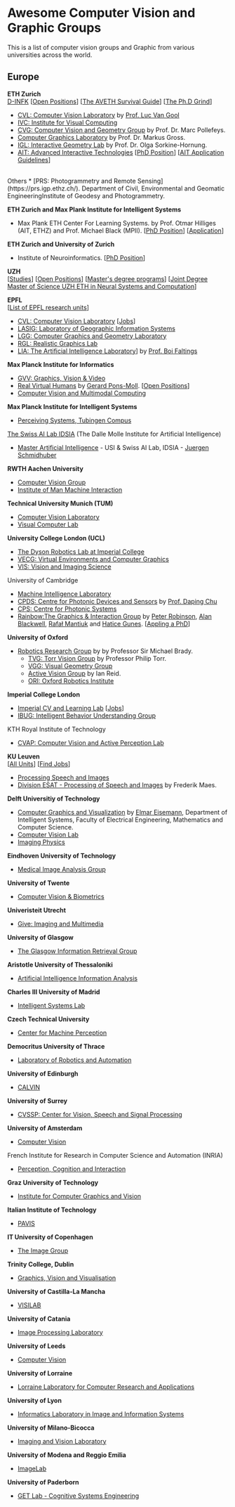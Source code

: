 # Awesome Computer Vision and Graphic Groups 

This is a list of computer vision groups and Graphic from various universities across the world.

## Europe

**ETH Zurich** <br>
[D-INFK](https://inf.ethz.ch/) [[Open Positions](https://www.jobs.ethz.ch/site/index)] [[The AVETH Survival Guide](https://www.avethdev.ethz.ch/aveth-survival-guide/)] [[The Ph.D Grind](www.pgbovine.net/PhD-memoir/pguo-PhD-grind.pdf)]
* [CVL: Computer Vision Laboratory](http://www.vision.ee.ethz.ch/en/) by [Prof. Luc Van Gool](https://www.vision.ee.ethz.ch/en/members/detail/1/)
* [IVC: Institute for Visual Computing](https://ivc.ethz.ch/index.html)
* [CVG: Computer Vision and Geometry Group](http://cvg.ethz.ch/) by Prof. Dr. Marc Pollefeys. 
* [Computer Graphics Laboratory](graphics.ethz.ch) by Prof. Dr. Markus Gross.
* [IGL: Interactive Geometry Lab](igl.ethz.ch) by Prof. Dr. Olga Sorkine-Hornung.
* [AIT: Advanced Interactive Technologies](https://ait.ethz.ch/) [[PhD Position](https://ait.ethz.ch/phd/)] [[AIT Application Guidelines](https://ait.ethz.ch/jobs/apply/)]
<br>
Others
* [PRS: Photogrammetry and Remote Sensing](https://prs.igp.ethz.ch/). Department of Civil, Environmental and Geomatic EngineeringInstitute of Geodesy and Photogrammetry.


**ETH Zurich and Max Plank Institute for Intelligent Systems**
* Max Plank ETH Center For Learning Systems. by Prof. Otmar Hilliges (AIT, ETHZ) and Prof. Michael Black (MPII). [[PhD Position](learning-systems.org/phds)] [[Application](https://cls.tue.mpg.de/registration/cls_2020)]

**ETH Zurich and University of Zurich**<br>
* Institute of Neuroinformatics. [[PhD Position](https://www.ini.uzh.ch/en/institute/open-positions.html)]

**UZH** <br> 
[[Studies](https://www.uzh.ch/cmsssl/en/studies.html)] 
[[Open Positions](https://www.uzh.ch/cmsssl/en/about/work/jobs.html)] 
[[Master's degree programs](http://www.degrees.uzh.ch/en/master/)] 
[[Joint Degree Master of Science UZH ETH in Neural Systems and Computation](http://www.degrees.uzh.ch/en/master/50000008/50674937)]

**EPFL** <br> 
[[List of EPFL research units](https://www.epfl.ch/labs/)]
* [CVL: Computer Vision Laboratory](http://cvlab.epfl.ch/) [[Jobs](https://www.epfl.ch/labs/cvlab/employment/)]
* [LASIG: Laboratory of Geographic Information Systems](https://www.epfl.ch/labs/lasig)
* [LGG: Computer Graphics and Geometry Laboratory](https://lgg.epfl.ch/)
* [RGL: Realistic Graphics Lab](http://rgl.epfl.ch/)
* [LIA: The Artificial Intelligence Laboratory](https://lia.epfl.ch/)] by [Prof. Boi Faltings](http://lia.epfl.ch/~faltings/)

**Max Planck Institute for Informatics** 
* [GVV: Graphics, Vision & Video](http://gvv.mpi-inf.mpg.de/GVV_PhD_Position.html)
* [Real Virtual Humans](http://virtualhumans.mpi-inf.mpg.de/) by [Gerard Pons-Moll](http://virtualhumans.mpi-inf.mpg.de/people/pons-moll.html). [[Open Positions](http://virtualhumans.mpi-inf.mpg.de/jobs.html)]
* [Computer Vision and Multimodal Computing](https://www.mpi-inf.mpg.de/departments/computer-vision-and-multimodal-computing/) 

**Max Planck Institute for Intelligent Systems**
* [Perceiving Systems, Tubingen Compus](ps.is.tuebingen.mpg.de/jobs)

[The Swiss AI Lab IDSIA](www.idsia.ch) (The Dalle Molle Institute for Artificial Intelligence)
* [Master Artificial Intelligence](http://people.idsia.ch/~juergen/aimaster.html) - USI & Swiss AI Lab, IDSIA - [Juergen Schmidhuber](http://people.idsia.ch/~juergen/)

**RWTH Aachen University** 
* [Computer Vision Group](http://www.vision.rwth-aachen.de/) 
* [Institute of Man Machine Interaction](https://computervisiononline.com/group/institute-man-machine-interaction) 

**Technical University Munich (TUM)**
* [Computer Vision Laboratory](https://vision.in.tum.de/) 
* [Visual Computer Lab](https://niessnerlab.org/opening.html)

**University College London (UCL)** 
* [The Dyson Robotics Lab at Imperial College](http://www.imperial.ac.uk/dyson-robotics-lab/)
* [VECG: Virtual Environments and Computer Graphics](http://vecg.cs.ucl.ac.uk/)
* [VIS: Vision and Imaging Science](vis.cs.ucl.ac.uk)

University of Cambridge 
* [Machine Intelligence Laboratory](https://mi.eng.cam.ac.uk/) 
* [CPDS: Centre for Photonic Devices and Sensors](https://www.cpds.eng.cam.ac.uk/) by [Prof. Daping Chu](http://www.eng.cam.ac.uk/profiles/dpc31)
* [CPS: Centre for Photonic Systems](http://www-g.eng.cam.ac.uk/photonic_comms/files/cps_home.php)
* [Rainbow:The Graphics & Interaction Group](https://www.cl.cam.ac.uk/research/rainbow/) by [Peter Robinson](http://www.cl.cam.ac.uk/~pr10/), [Alan Blackwell](http://www.cl.cam.ac.uk/~afb21/), [Rafał Mantiuk](http://www.cl.cam.ac.uk/~rkm38/) and [Hatice Gunes](http://www.cl.cam.ac.uk/~hg410/). [[Appling a PhD](https://www.cl.cam.ac.uk/research/rainbow/applying.html)]

**University of Oxford** 
* [Robotics Research Group](http://www.robots.ox.ac.uk/) by by Professor Sir Michael Brady.
	* [TVG: Torr Vision Group](http://www.robots.ox.ac.uk/~tvg/) by Professor Philip Torr.
	* [VGG: Visual Geometry Group](http://www.robots.ox.ac.uk/~vgg/)
	* [Active Vision Group](http://www.robots.ox.ac.uk/~lav) by Ian Reid. 
	* [ORI: Oxford Robotics Institute](http://ori.ox.ac.uk/)

**Imperial College London** 
* [Imperial CV and Learning Lab](http://www.iis.ee.ic.ac.uk/ComputerVision/) [[Jobs](abicvl.github.io)]
* [IBUG: Intelligent Behavior Understanding Group](https://ibug.doc.ic.ac.uk/)

KTH Royal Institute of Technology
* [CVAP: Computer Vision and Active Perception Lab](https://www.kth.se/en/csc/forskning/cvap) 

**KU Leuven**<br>
[[All Units](https://www.kuleuven.be/wieiswie/en/unit/)] [[Find Jobs](https://academicpositions.com/find-jobs/Research%20assistant~PhD-in-Artificial%20Intelligence~Control%20Systems%20Engineering~Manufacturing%20Engineering~Robotics~Mechanical%20Engineering~Electronics-by-all-in-all/all/1)]
* [Processing Speech and Images](https://www.esat.kuleuven.be/psi/) 
* [Division ESAT - Processing of Speech and Images](https://www.kuleuven.be/wieiswie/en/unit/50017710) by Frederik Maes.

**Delft Universitiy of Technology**
* [Computer Graphics and Visualization](https://graphics.tudelft.nl/) by [Elmar Eisemann](http://graphics.tudelft.nl/~eisemann), Department of Intelligent Systems, Faculty of Electrical Engineering, Mathematics and Computer Science.
* [Computer Vision Lab](http://visionlab.tudelft.nl/) 
* [Imaging Physics](https://www.tudelft.nl/en/faculty-of-applied-sciences/about-faculty/departments/imphys/) 

**Eindhoven University of Technology**
* [Medical Image Analysis Group](https://www.tue.nl/en/university/departments/biomedical-engineering/research/research-groups/medical-image-analysis/) 

**University of Twente**
* [Computer Vision & Biometrics](https://www.utwente.nl/en/education/master/programmes/electrical-engineering/specialization/computer-vision-biometrics/)

**Univeristeit Utrecht**
* [Give: Imaging and Multimedia](http://www.cs.uu.nl/centers/give/multimedia/index.html)

**University of Glasgow**
* [The Glasgow Information Retrieval Group](https://www.gla.ac.uk/schools/computing/research/researchsections/ida-section/informationretrieval/)

**Aristotle University of Thessaloniki**
* [Artificial Intelligence Information Analysis](http://poseidon.csd.auth.gr/EN/)

**Charles III University of Madrid** 
* [Intelligent Systems Lab](http://www.uc3m.es/islab)

**Czech Technical University**
* [Center for Machine Perception](http://cmp.felk.cvut.cz/) 

**Democritus University of Thrace**
* [Laboratory of Robotics and Automation](http://robotics.pme.duth.gr/) 

**University of Edinburgh**
* [CALVIN](http://calvin.inf.ed.ac.uk/) 

**University of Surrey**
* [CVSSP: Center for Vision, Speech and Signal Processing](https://www.surrey.ac.uk/centre-vision-speech-signal-processing)

**University of Amsterdam**
* [Computer Vision](http://ivi.uva.nl/content/research-groups/computer-vision/computer-vision.html) 

French Institute for Research in Computer Science and Automation (INRIA)
* [Perception, Cognition and Interaction](https://www.inria.fr/en/domains/perception-cognition-and-interaction)

**Graz University of Technology**
* [Institute for Computer Graphics and Vision](http://www.icg.tu-graz.ac.at/)

**Italian Institute of Technology**
* [PAVIS](http://pavis.iit.it/) 

**IT University of Copenhagen**
* [The Image Group](https://www.itu.dk/image/index.html) 

**Trinity College, Dublin**
* [Graphics, Vision and Visualisation](http://gv2.cs.tcd.ie/) 

**University of Castilla-La Mancha**
* [VISILAB](http://visilab.etsii.uclm.es/) 

**University of Catania**
* [Image Processing Laboratory](http://iplab.dmi.unict.it/) 

**University of Leeds**
* [Computer Vision](http://www.comp.leeds.ac.uk/vision/)  

**University of Lorraine**
* [Lorraine Laboratory for Computer Research and Applications](http://www.loria.fr/isa)  

**University of Lyon**
* [Informatics Laboratory in Image and Information Systems](http://www.ivl.disco.unimib.it/)  

**University of Milano-Bicocca**
* [Imaging and Vision Laboratory](http://imagelab.ing.unimore.it/imagelab/)  

**University of Modena and Reggio Emilia**
* [ImageLab](http://imagelab.ing.unimore.it/imagelab/) 

**University of Paderborn**
* [GET Lab - Cognitive Systems Engineering](http://getwww.uni-paderborn.de/)


